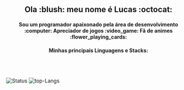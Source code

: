 <h2 align="center">
  Ola :blush: meu nome é Lucas :octocat:
</h2>

<h4 align="center">
  Sou um programador apaixonado pela área de desenvolvimento :computer:  Apreciador de jogos :video_game: Fã de animes :flower_playing_cards:
</h4>

<h4 align="center">
  Minhas principais Linguagens e Stacks:
</h4>

<div>
  
</div>

<br /><br />

<img aign="left" alt="Status" src="https://github-readme-stats.vercel.app/api?username=fogo5000&show_icons=true&theme=dark" />

<img aign="right" alt="top-Langs" src="https://github-readme-stats.vercel.app/api/top-langs/?username=fogo5000&layout=compact&theme=dark" />

<!--

